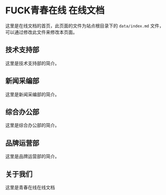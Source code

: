 # FUCK青春在线 在线文档
这里是在线文档的首页，此页面的文件为站点根目录下的 `data/index.md` 文件，可以通过修改此文件来修改本页面。

## 技术支持部
这里是技术支持部的简介。

## 新闻采编部
这里是新闻采编部的简介。

## 综合办公部
这里是综合办公部的简介。

## 品牌运营部
这里是品牌运营部的简介。

## 关于我们
这里是青春在线在线文档
